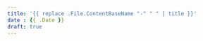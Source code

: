 ```yaml
---
title: '{{ replace .File.ContentBaseName "-" " " | title }}'
date : {{ .Date }}
draft: true
---
```

